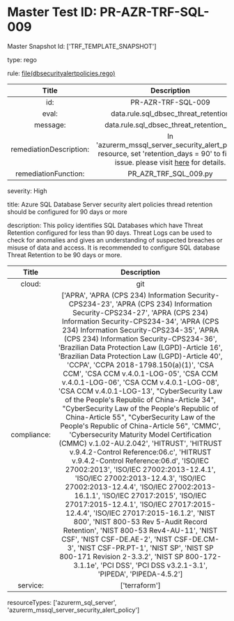 



# Master Test ID: PR-AZR-TRF-SQL-009


Master Snapshot Id: ['TRF_TEMPLATE_SNAPSHOT']

type: rego

rule: [file(dbsecurityalertpolicies.rego)]  
  
  
  
  

|Title|Description|
| :---: | :---: |
|id: |PR-AZR-TRF-SQL-009|
|eval: |data.rule.sql_dbsec_threat_retention|
|message: |data.rule.sql_dbsec_threat_retention_err|
|remediationDescription: |In 'azurerm_mssql_server_security_alert_policy' resource, set 'retention_days = 90' to fix the issue. please visit <a href='https://registry.terraform.io/providers/hashicorp/azurerm/latest/docs/resources/mssql_server_security_alert_policy#retention_days' target='_blank'>here</a> for details.|
|remediationFunction: |PR_AZR_TRF_SQL_009.py|


severity: High

title: Azure SQL Database Server security alert policies thread retention should be configured for 90 days or more

description: This policy identifies SQL Databases which have Threat Retention configured for less than 90 days. Threat Logs can be used to check for anomalies and gives an understanding of suspected breaches or misuse of data and access. It is recommended to configure SQL database Threat Retention to be 90 days or more.  
  
  

|Title|Description|
| :---: | :---: |
|cloud: |git|
|compliance: |['APRA', 'APRA (CPS 234) Information Security-CPS234-23', 'APRA (CPS 234) Information Security-CPS234-27', 'APRA (CPS 234) Information Security-CPS234-34', 'APRA (CPS 234) Information Security-CPS234-35', 'APRA (CPS 234) Information Security-CPS234-36', 'Brazilian Data Protection Law (LGPD)-Article 16', 'Brazilian Data Protection Law (LGPD)-Article 40', 'CCPA', 'CCPA 2018-1798.150(a)(1)', 'CSA CCM', 'CSA CCM v.4.0.1-LOG-05', 'CSA CCM v.4.0.1-LOG-06', 'CSA CCM v.4.0.1-LOG-08', 'CSA CCM v.4.0.1-LOG-13', "CyberSecurity Law of the People's Republic of China-Article 34", "CyberSecurity Law of the People's Republic of China-Article 55", "CyberSecurity Law of the People's Republic of China-Article 56", 'CMMC', 'Cybersecurity Maturity Model Certification (CMMC) v.1.02-AU.2.042', 'HITRUST', 'HITRUST v.9.4.2-Control Reference:06.c', 'HITRUST v.9.4.2-Control Reference:06.d', 'ISO/IEC 27002:2013', 'ISO/IEC 27002:2013-12.4.1', 'ISO/IEC 27002:2013-12.4.3', 'ISO/IEC 27002:2013-12.4.4', 'ISO/IEC 27002:2013-16.1.1', 'ISO/IEC 27017:2015', 'ISO/IEC 27017:2015-12.4.1', 'ISO/IEC 27017:2015-12.4.4', 'ISO/IEC 27017:2015-16.1.2', 'NIST 800', 'NIST 800-53 Rev 5-Audit Record Retention', 'NIST 800-53 Rev4-AU-11', 'NIST CSF', 'NIST CSF-DE.AE-2', 'NIST CSF-DE.CM-3', 'NIST CSF-PR.PT-1', 'NIST SP', 'NIST SP 800-171 Revision 2-3.3.2', 'NIST SP 800-172-3.1.1e', 'PCI DSS', 'PCI DSS v3.2.1-3.1', 'PIPEDA', 'PIPEDA-4.5.2']|
|service: |['terraform']|


resourceTypes: ['azurerm_sql_server', 'azurerm_mssql_server_security_alert_policy']


[file(dbsecurityalertpolicies.rego)]: https://github.com/prancer-io/prancer-compliance-test/tree/master/azure/terraform/dbsecurityalertpolicies.rego
